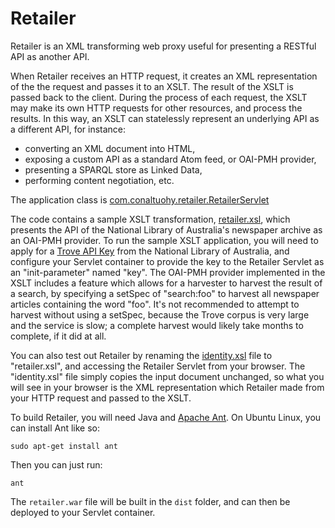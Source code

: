 Retailer
========

Retailer is an XML transforming web proxy useful for presenting a RESTful API as another API.

When Retailer receives an HTTP request, it creates an XML representation of the the request and passes it to an XSLT. The result of the XSLT is passed back to the client. During the process of each request, the XSLT may make its own HTTP requests for other resources, and process the results. In this way, an XSLT can statelessly represent an underlying API as a different API, for instance:

* converting an XML document into HTML, 
* exposing a custom API as a standard Atom feed, or OAI-PMH provider, 
* presenting a SPARQL store as Linked Data, 
* performing content negotiation, etc.

The application class is [com.conaltuohy.retailer.RetailerServlet](https://github.com/Conal-Tuohy/Retailer/blob/master/src/com/conaltuohy/retailer/RetailerServlet.java)

The code contains a sample XSLT transformation, [retailer.xsl](https://github.com/Conal-Tuohy/Retailer/blob/master/etc/retailer.xsl), which presents the API of the National Library of Australia's newspaper archive as an OAI-PMH provider. To run the sample XSLT application, you will need to apply for a [Trove API Key](http://help.nla.gov.au/trove/building-with-trove/api) from the National Library of Australia, and configure your Servlet container to provide the key to the Retailer Servlet as an "init-parameter" named "key". The OAI-PMH provider implemented in the XSLT includes a feature which allows for a harvester to harvest the result of a search, by specifying a setSpec of "search:foo" to harvest all newspaper articles containing the word "foo". It's not recommended to attempt to harvest without using a setSpec, because the Trove corpus is very large and the service is slow; a complete harvest would likely take months to complete, if it did at all.

You can also test out Retailer by renaming the [identity.xsl](https://github.com/Conal-Tuohy/Retailer/blob/master/etc/identity.xsl) file to "retailer.xsl", and accessing the Retailer Servlet from your browser. The "identity.xsl" file simply copies the input document unchanged, so what you will see in your browser is the XML representation which Retailer made from your HTTP request and passed to the XSLT.

To build Retailer, you will need Java and [Apache Ant](http://ant.apache.org/).  On Ubuntu Linux, you can install Ant like so:
```
sudo apt-get install ant
```
Then you can just run:
```
ant
```
The `retailer.war` file will be built in the `dist` folder, and can then be deployed to your Servlet container.

